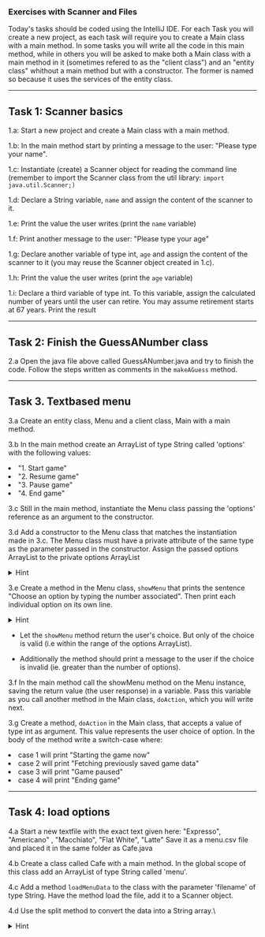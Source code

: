 ### Exercises with Scanner and Files
Today's tasks should be coded using the IntelliJ IDE. For each Task you will create a new project, as each task will require you to create a Main class with a main method. In some tasks you will write all the code in this main method, while in others you will be asked to make both a Main class with a main method in it (sometimes refered to as the "client class") and an "entity class" whithout a main method but with a constructor. The former is named so because it uses the services of the entity class.

---

## Task 1: Scanner basics
1.a: Start a new project and create a Main class with a main method.

1.b: In the main method start by printing a message to the user: "Please type your name".

1.c: Instantiate (create) a Scanner object for reading the command line (remember to import the Scanner class from the util library: <code>import java.util.Scanner;) </code>

1.d: Declare a String variable, <code>name</code> and assign the content of the scanner to it.

1.e: Print the value the user writes (print the <code>name</code> variable)

1.f: Print another message to the user: "Please type your age"

1.g: Declare another variable of type int, <code>age</code> and assign the content of the scanner to it (you may reuse the Scanner object created in 1.c).

1.h: Print the value the user writes (print the <code>age</code> variable)

1.i: Declare a third variable of type int. To this variable, assign the calculated number of years until the user can retire. You may assume retirement starts at 67 years. Print the result

---

## Task 2: Finish the GuessANumber class
2.a Open the java file above called GuessANumber.java and try to finish the code. Follow the steps written as comments in the <code>makeAGuess</code> method.

---

## Task 3. Textbased menu
3.a Create an entity class, Menu and a client class, Main with a main method.

3.b In the main method create an ArrayList of type String called 'options' with the following values:
<li>"1. Start game"</li>
<li>"2. Resume game"</li>
<li>"3. Pause game"</li>
<li>"4. End game"</li>

3.c Still in the main method, instantiate the Menu class passing the 'options' reference as an argument to the constructor.

3.d Add a constructor to the Menu class that matches the instantiation made in 3.c. The Menu class must have a private attribute of the same type as the parameter passed in the constructor. Assign the passed options ArrayList to the private options ArrayList 
<details>
  <summary>Hint</summary>
  <p>this.options = options</p>
</details>

3.e Create a method in the Menu class, <code>showMenu</code> that prints the sentence "Choose an option by typing the number associated". Then print each individual option on its own line.  
 <details>
  <summary>Hint</summary>
  <p>use a for-each loop for printing the options</p>
</details>

+ Let the <code>showMenu</code> method return the user's choice. But only of the choice is valid (i.e within the range of the options ArrayList).
 
+ Additionally the method should print a message to the user if the choice is invalid (ie. greater than the number of options). 
 
3.f In the main method call the showMenu method on the Menu instance, saving the return value (the user response) in a variable. Pass this variable as you call another method in the Main class, <code>doAction</code>, which you will write next.


3.g Create a method, <code>doAction</code> in the Main class, that accepts a value of type int as argument. This value represents the user choice of option. In the body of the method write a switch-case where:
   <li>case 1 will print "Starting the game now"</li>
   <li>case 2 will print "Fetching previously saved game data"</li>
   <li>case 3 will print "Game paused"</li>
   <li>case 4 will print "Ending game"</li>

---

## Task 4: load options
 
4.a Start a new textfile with the exact text given here:
"Expresso", "Americano" , "Macchiato", "Flat White",  "Latte"
Save it as a menu.csv file and placed it in the same folder as Cafe.java

4.b Create a class called Cafe with a main method. In the global scope of this class add an ArrayList of type String called 'menu'.

4.c Add a method  <code>loadMenuData</code> to the class with the parameter 'filename' of type String. 
  Have the method load the file, add it to a Scanner object.

4.d Use the split method to convert the data into a String array.\
<details>
  <summary>Hint</summary>
  <p>scanner.nextLine().split())</p>
</detail>

This will return a String array. Loop over the returned String Array and for each element create a new String with the value of the element preceeded by an number: For the element "Expresso" there will be a new String with the value "1. Expresso". Then add the new String to the menu ArrayList which you created in step 4.b.

4.e Reuse the Menu class from Task 3. (copy it into the folder of the Cafe.java). Create a new instance of the Menu class, with the <code>menu</code> ArrayList as argument. Call the <code>showMenu</code> method on the Menu object. Remember the method will return the user's choice? Print the name of the coffee that corresponds to the user's choice. 


## Task 5: write to file
[...]
